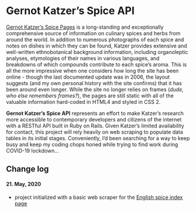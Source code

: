 # Gernot Katzer’s Spice API

[Gernot Katzer’s Spice Pages](http://gernot-katzers-spice-pages.com/engl/index.html) is a long-standing and exceptionally comprehensive source of information on culinary spices and herbs from around the world. In addition to numerous photographs of each spice and notes on dishes in which they can be found, Katzer provides
extensive and well-written ethnobotanical background information, including organoleptic analyses, etymologies of their names in various languages, and breakdowns of which compounds contribute to each spice’s aroma. This is all the more impressive when one considers how long the site has been online - though the last documented update was in 2006, the layout suggests (and my own personal history with the site confirms) that it has been around even longer. While the site no longer relies on frames (_dude, who else remembers frames?_), the pages are still static with all of the valuable information hard-coded in HTML4 and styled in CSS 2.

**Gernot Katzer’s Spice API** represents an effort to make Katzer’s research more accessible to contemporary developers and citizens of the internet with a RESTful API built in Ruby on Rails. Given Katzer’s limited availability for contact, this project will rely heavily on web scraping to populate data tables in its initial stages. Conveniently, I’d been searching for a way to keep busy and keep my coding chops honed while trying to find work during COVID-19 lockdown...

## Change log

#### 21. May, 2020

- project initialized with a basic web scraper for the [English spice index page](http://gernot-katzers-spice-pages.com/engl/spice_small.html)
